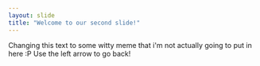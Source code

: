 ```yaml
---
layout: slide
title: "Welcome to our second slide!"
---
```

Changing this text to some witty meme that i'm not actually going to put in here :P
Use the left arrow to go back!
